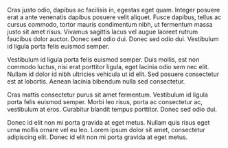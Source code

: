 
Cras justo odio, dapibus ac facilisis in, egestas eget quam. Integer posuere erat a ante venenatis dapibus posuere velit aliquet. Fusce dapibus, tellus ac cursus commodo, tortor mauris condimentum nibh, ut fermentum massa justo sit amet risus. Vivamus sagittis lacus vel augue laoreet rutrum faucibus dolor auctor. Donec sed odio dui. Donec sed odio dui. Vestibulum id ligula porta felis euismod semper.

Vestibulum id ligula porta felis euismod semper. Duis mollis, est non commodo luctus, nisi erat porttitor ligula, eget lacinia odio sem nec elit. Nullam id dolor id nibh ultricies vehicula ut id elit. Sed posuere consectetur est at lobortis. Aenean lacinia bibendum nulla sed consectetur.

Cras mattis consectetur purus sit amet fermentum. Vestibulum id ligula porta felis euismod semper. Morbi leo risus, porta ac consectetur ac, vestibulum at eros. Curabitur blandit tempus porttitor. Donec sed odio dui.

Donec id elit non mi porta gravida at eget metus. Nullam quis risus eget urna mollis ornare vel eu leo. Lorem ipsum dolor sit amet, consectetur adipiscing elit. Donec id elit non mi porta gravida at eget metus.
